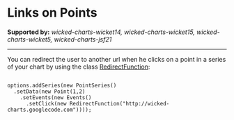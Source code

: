 # Links on Points #

**Supported by:** _wicked-charts-wicket14, wicked-charts-wicket15, wicked-charts-wicket5, wicked-charts-jsf21_

---


You can redirect the user to another url when he clicks on a point in a series of your chart by using the class [RedirectFunction](https://wicked-charts.googlecode.com/svn/trunk/wicked-charts-parent/apidocs/com/googlecode/wickedcharts/highcharts/options/functions/RedirectFunction.html):

```

options.addSeries(new PointSeries()
  .setData(new Point(1,2)
    .setEvents(new Events()
      .setClick(new RedirectFunction("http://wicked-charts.googlecode.com"))));

```